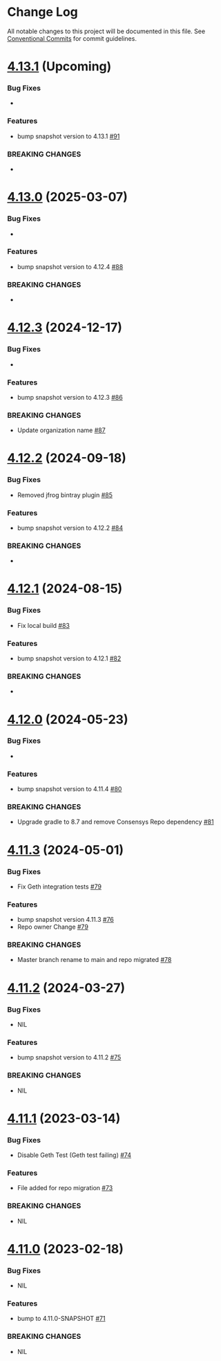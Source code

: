 # Change Log

All notable changes to this project will be documented in this file.
See [Conventional Commits](https://conventionalcommits.org) for commit guidelines.

# [4.13.1]() (Upcoming)

### Bug Fixes

*

### Features

* bump snapshot version to 4.13.1 [#91](https://github.com/hyperledger-web3j/web3j-unit/pull/91)

### BREAKING CHANGES

*

# [4.13.0](https://github.com/hyperledger-web3j/web3j-unit/releases/tag/v4.13.0) (2025-03-07)

### Bug Fixes

*

### Features

* bump snapshot version to 4.12.4 [#88](https://github.com/hyperledger-web3j/web3j-unit/pull/88)

### BREAKING CHANGES

*

# [4.12.3](https://github.com/hyperledger-web3j/web3j-unit/releases/tag/v4.12.3) (2024-12-17)

### Bug Fixes

*

### Features

* bump snapshot version to 4.12.3 [#86](https://github.com/hyperledger/web3j-unit/pull/86)

### BREAKING CHANGES

* Update organization name [#87](https://github.com/hyperledger-web3j/web3j-unit/pull/87)

# [4.12.2](https://github.com/hyperledger/web3j-unit/releases/tag/v4.12.2) (2024-09-18)

### Bug Fixes

* Removed jfrog bintray plugin [#85](https://github.com/hyperledger/web3j-unit/pull/85)

### Features

* bump snapshot version to 4.12.2 [#84](https://github.com/hyperledger/web3j-unit/pull/84)

### BREAKING CHANGES

*

# [4.12.1](https://github.com/hyperledger/web3j-unit/releases/tag/v4.12.1) (2024-08-15)

### Bug Fixes

* Fix local build [#83](https://github.com/hyperledger/web3j-unit/pull/83)

### Features

* bump snapshot version to 4.12.1 [#82](https://github.com/hyperledger/web3j-unit/pull/82)

### BREAKING CHANGES

* 

# [4.12.0](https://github.com/hyperledger/web3j-unit/releases/tag/v4.12.0) (2024-05-23)

### Bug Fixes

* 

### Features

* bump snapshot version to 4.11.4 [#80](https://github.com/hyperledger/web3j-unit/pull/80)

### BREAKING CHANGES

* Upgrade gradle to 8.7 and remove Consensys Repo dependency [#81](https://github.com/hyperledger/web3j-unit/pull/81)

# [4.11.3](https://github.com/hyperledger/web3j-unit/releases/tag/v4.11.3) (2024-05-01)

### Bug Fixes

* Fix Geth integration tests [#79](https://github.com/hyperledger/web3j-evm/pull/79)

### Features

* bump snapshot version 4.11.3 [#76](https://github.com/hyperledger/web3j-unit/pull/76)
* Repo owner Change [#79](https://github.com/hyperledger/web3j-evm/pull/79)

### BREAKING CHANGES

* Master branch rename to main and repo migrated [#78](https://github.com/web3j/web3j-unit/pull/78)


# [4.11.2](https://github.com/web3j/web3j-unit/releases/tag/v4.11.2) (2024-03-27)

### Bug Fixes

* NIL

### Features

* bump snapshot version to 4.11.2 [#75](https://github.com/web3j/web3j-unit/pull/75)

### BREAKING CHANGES

* NIL


# [4.11.1](https://github.com/web3j/web3j-unit/releases/tag/v4.11.1) (2023-03-14)

### Bug Fixes

* Disable Geth Test (Geth test failing) [#74](https://github.com/web3j/web3j-unit/pull/74)

### Features

* File added for repo migration [#73](https://github.com/web3j/web3j-unit/pull/73)

### BREAKING CHANGES

* NIL


# [4.11.0](https://github.com/web3j/web3j-unit/releases/tag/v4.11.0) (2023-02-18)

### Bug Fixes

* NIL

### Features

* bump to 4.11.0-SNAPSHOT [#71](https://github.com/web3j/web3j-unit/pull/71)

### BREAKING CHANGES

* NIL